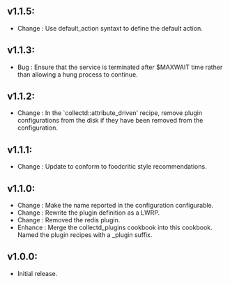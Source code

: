 ## v1.1.5:
* Change  : Use default_action syntaxt to define the default action.

## v1.1.3:

* Bug     : Ensure that the service is terminated after $MAXWAIT time rather than allowing a hung process to continue.

## v1.1.2:

* Change  : In the `collectd::attribute_driven' recipe, remove plugin configurations from the disk if they
            have been removed from the configuration.

## v1.1.1:

* Change  : Update to conform to foodcritic style recommendations.

## v1.1.0:

* Change  : Make the name reported in the configuration configurable.
* Change  : Rewrite the plugin definition as a LWRP.
* Change  : Removed the redis plugin.
* Enhance : Merge the collectd_plugins cookbook into this cookbook. Named the plugin recipes with a _plugin suffix.

## v1.0.0:

* Initial release.